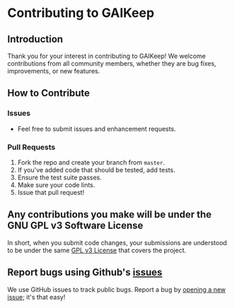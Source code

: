 # Contributing to GAIKeep

## Introduction
Thank you for your interest in contributing to GAIKeep! We welcome contributions from all community members, whether they are bug fixes, improvements, or new features.

## How to Contribute

### Issues
- Feel free to submit issues and enhancement requests.

### Pull Requests
1. Fork the repo and create your branch from `master`.
2. If you've added code that should be tested, add tests.
3. Ensure the test suite passes.
4. Make sure your code lints.
5. Issue that pull request!

## Any contributions you make will be under the GNU GPL v3 Software License
In short, when you submit code changes, your submissions are understood to be under the same [GPL v3 License](LICENSE) that covers the project.

## Report bugs using Github's [issues](https://github.com/ChristiMiller/gaikeep/issues)
We use GitHub issues to track public bugs. Report a bug by [opening a new issue](https://github.com/ChristiMiller/gaikeep/issues/new); it's that easy!

